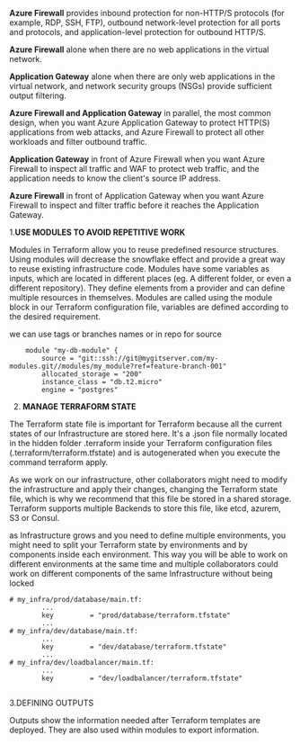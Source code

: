 
**Azure Firewall** provides inbound protection for non-HTTP/S protocols (for example, RDP, SSH, FTP), outbound network-level protection for all ports and protocols, and application-level protection for outbound HTTP/S.

**Azure Firewall** alone when there are no web applications in the virtual network.

**Application Gateway** alone when there are only web applications in the virtual network, and network security groups (NSGs) provide sufficient output filtering.

**Azure Firewall and Application Gateway** in parallel, the most common design, when you want Azure Application Gateway to protect HTTP(S) applications from web attacks, and Azure Firewall to protect all other workloads and filter outbound traffic.

**Application Gateway** in front of Azure Firewall when you want Azure Firewall to inspect all traffic and WAF to protect web traffic, and the application needs to know the client's source IP address.

**Azure Firewall** in front of Application Gateway when you want Azure Firewall to inspect and filter traffic before it reaches the Application Gateway.









1.**USE MODULES TO AVOID REPETITIVE WORK**

Modules in Terraform allow you to reuse predefined resource structures. 
Using modules will decrease the snowflake effect and provide a great way to reuse existing infrastructure code.
Modules have some variables as inputs, which are located in different places (eg. A different folder, or even a different repository). 
They define elements from a provider and can define multiple resources in themselves.
Modules are called using the module block in our Terraform configuration file, variables are defined according to the desired requirement.



we can use tags or branches names or in repo for source

```
	module "my-db-module" {
		source = "git::ssh://git@mygitserver.com/my-modules.git//modules/my_module?ref=feature-branch-001"
		allocated_storage = "200"
		instance_class = "db.t2.micro"
		engine = "postgres"

```


2. **MANAGE TERRAFORM STATE**

The Terraform state file is important for Terraform because all the current states of our Infrastructure are stored here. 
It's a .json file normally located in the hidden folder .terraform inside your Terraform configuration files (.terraform/terraform.tfstate) and is autogenerated when you execute the command terraform apply.

As we work on our infrastructure, other collaborators might need to modify the infrastructure and apply their changes, changing the Terraform state file, which is why we recommend that this file be stored in a shared storage. 
Terraform supports multiple Backends to store this file, like etcd, azurem, S3 or Consul.

as Infrastructure grows and you need to define multiple environments, you might need to split your Terraform state by environments and by components inside each environment. This way you will be able to work on different environments at the same time and multiple collaborators could work on different components of the same Infrastructure without being locked


```
# my_infra/prod/database/main.tf:
		...
		key			= "prod/database/terraform.tfstate"
		...
# my_infra/dev/database/main.tf:
		...
		key			= "dev/database/terraform.tfstate"
		...
# my_infra/dev/loadbalancer/main.tf:
		...
		key			= "dev/loadbalancer/terraform.tfstate"


```		
		
3.DEFINING OUTPUTS		

Outputs show the information needed after Terraform templates are deployed. They are also used within modules to export information.
